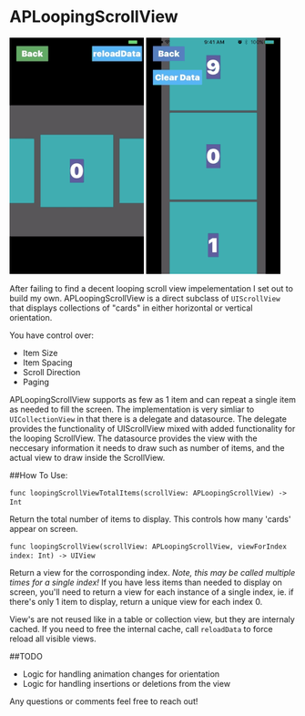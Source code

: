 # APLoopingScrollView

![alt tag](https://raw.githubusercontent.com/MrBendel/APLoopingScrollView/master/APLoopingScrollView/APLoopingScrollView/gifs/horz.gif)    ![alt tag](https://raw.githubusercontent.com/MrBendel/APLoopingScrollView/master/APLoopingScrollView/APLoopingScrollView/gifs/vert.gif)

After failing to find a decent looping scroll view impelementation I set out to build my own. APLoopingScrollView is a direct subclass of `UIScrollView` that displays collections of "cards" in either horizontal or vertical orientation. 

You have control over:
* Item Size
* Item Spacing
* Scroll Direction
* Paging

APLoopingScrollView supports as few as 1 item and can repeat a single item as needed to fill the screen. The implementation is very simliar to `UICollectionView` in that there is a delegate and datasource. The delegate provides the functionality of UIScrollView mixed with added functionality for the looping ScrollView. The datasource provides the view with the neccesary information it needs to draw such as number of items, and the actual view to draw inside the ScrollView.

##How To Use:

    func loopingScrollViewTotalItems(scrollView: APLoopingScrollView) -> Int

Return the total number of items to display. This controls how many 'cards' appear on screen.

    func loopingScrollView(scrollView: APLoopingScrollView, viewForIndex index: Int) -> UIView

Return a view for the corrosponding index. *Note, this may be called multiple times for a single index!* If you have less items than needed to display on screen, you'll need to return a view for each instance of a single index, ie. if there's only 1 item to display, return a unique view for each index 0.

View's are not reused like in a table or collection view, but they are internaly cached. If you need to free the internal cache, call `reloadData` to force reload all visible views.

##TODO

* Logic for handling animation changes for orientation
* Logic for handling insertions or deletions from the view

Any questions or comments feel free to reach out!
